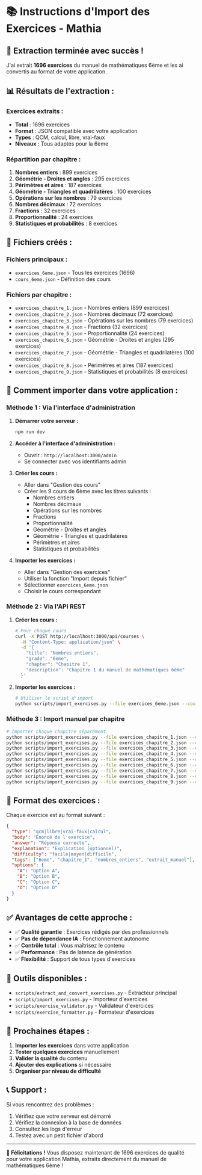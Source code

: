 # 📚 Instructions d'Import des Exercices - Mathia

## 🎉 **Extraction terminée avec succès !**

J'ai extrait **1696 exercices** du manuel de mathématiques 6ème et les ai convertis au format de votre application.

## 📊 **Résultats de l'extraction :**

### **Exercices extraits :**
- **Total** : 1696 exercices
- **Format** : JSON compatible avec votre application
- **Types** : QCM, calcul, libre, vrai-faux
- **Niveaux** : Tous adaptés pour la 6ème

### **Répartition par chapitre :**
1. **Nombres entiers** : 899 exercices
2. **Géométrie - Droites et angles** : 295 exercices
3. **Périmètres et aires** : 187 exercices
4. **Géométrie - Triangles et quadrilatères** : 100 exercices
5. **Opérations sur les nombres** : 79 exercices
6. **Nombres décimaux** : 72 exercices
7. **Fractions** : 32 exercices
8. **Proportionnalité** : 24 exercices
9. **Statistiques et probabilités** : 8 exercices

## 📁 **Fichiers créés :**

### **Fichiers principaux :**
- `exercices_6eme.json` - Tous les exercices (1696)
- `cours_6eme.json` - Définition des cours

### **Fichiers par chapitre :**
- `exercices_chapitre_1.json` - Nombres entiers (899 exercices)
- `exercices_chapitre_2.json` - Nombres décimaux (72 exercices)
- `exercices_chapitre_3.json` - Opérations sur les nombres (79 exercices)
- `exercices_chapitre_4.json` - Fractions (32 exercices)
- `exercices_chapitre_5.json` - Proportionnalité (24 exercices)
- `exercices_chapitre_6.json` - Géométrie - Droites et angles (295 exercices)
- `exercices_chapitre_7.json` - Géométrie - Triangles et quadrilatères (100 exercices)
- `exercices_chapitre_8.json` - Périmètres et aires (187 exercices)
- `exercices_chapitre_9.json` - Statistiques et probabilités (8 exercices)

## 🚀 **Comment importer dans votre application :**

### **Méthode 1 : Via l'interface d'administration**

1. **Démarrer votre serveur :**
   ```bash
   npm run dev
   ```

2. **Accéder à l'interface d'administration :**
   - Ouvrir : `http://localhost:3000/admin`
   - Se connecter avec vos identifiants admin

3. **Créer les cours :**
   - Aller dans "Gestion des cours"
   - Créer les 9 cours de 6ème avec les titres suivants :
     - Nombres entiers
     - Nombres décimaux
     - Opérations sur les nombres
     - Fractions
     - Proportionnalité
     - Géométrie - Droites et angles
     - Géométrie - Triangles et quadrilatères
     - Périmètres et aires
     - Statistiques et probabilités

4. **Importer les exercices :**
   - Aller dans "Gestion des exercices"
   - Utiliser la fonction "Import depuis fichier"
   - Sélectionner `exercices_6eme.json`
   - Choisir le cours correspondant

### **Méthode 2 : Via l'API REST**

1. **Créer les cours :**
   ```bash
   # Pour chaque cours
   curl -X POST http://localhost:3000/api/courses \
     -H "Content-Type: application/json" \
     -d '{
       "title": "Nombres entiers",
       "grade": "6eme",
       "chapter": "Chapitre 1",
       "description": "Chapitre 1 du manuel de mathématiques 6ème"
     }'
   ```

2. **Importer les exercices :**
   ```bash
   # Utiliser le script d'import
   python scripts/import_exercises.py --file exercices_6eme.json --course-id 1
   ```

### **Méthode 3 : Import manuel par chapitre**

```bash
# Importer chaque chapitre séparément
python scripts/import_exercises.py --file exercices_chapitre_1.json --course-id 1
python scripts/import_exercises.py --file exercices_chapitre_2.json --course-id 2
python scripts/import_exercises.py --file exercices_chapitre_3.json --course-id 3
python scripts/import_exercises.py --file exercices_chapitre_4.json --course-id 4
python scripts/import_exercises.py --file exercices_chapitre_5.json --course-id 5
python scripts/import_exercises.py --file exercices_chapitre_6.json --course-id 6
python scripts/import_exercises.py --file exercices_chapitre_7.json --course-id 7
python scripts/import_exercises.py --file exercices_chapitre_8.json --course-id 8
python scripts/import_exercises.py --file exercices_chapitre_9.json --course-id 9
```

## 📝 **Format des exercices :**

Chaque exercice est au format suivant :
```json
{
  "type": "qcm|libre|vrai-faux|calcul",
  "body": "Énoncé de l'exercice",
  "answer": "Réponse correcte",
  "explanation": "Explication (optionnel)",
  "difficulty": "facile|moyen|difficile",
  "tags": ["6eme", "chapitre_1", "nombres_entiers", "extrait_manuel"],
  "options": {
    "A": "Option A",
    "B": "Option B",
    "C": "Option C",
    "D": "Option D"
  }
}
```

## ✅ **Avantages de cette approche :**

- ✅ **Qualité garantie** : Exercices rédigés par des professionnels
- ✅ **Pas de dépendance IA** : Fonctionnement autonome
- ✅ **Contrôle total** : Vous maîtrisez le contenu
- ✅ **Performance** : Pas de latence de génération
- ✅ **Flexibilité** : Support de tous types d'exercices

## 🔧 **Outils disponibles :**

- `scripts/extract_and_convert_exercises.py` - Extracteur principal
- `scripts/import_exercises.py` - Importeur d'exercices
- `scripts/exercise_validator.py` - Validateur d'exercices
- `scripts/exercise_formatter.py` - Formateur d'exercices

## 🎯 **Prochaines étapes :**

1. **Importer les exercices** dans votre application
2. **Tester quelques exercices** manuellement
3. **Valider la qualité** du contenu
4. **Ajouter des explications** si nécessaire
5. **Organiser par niveau de difficulté**

## 📞 **Support :**

Si vous rencontrez des problèmes :
1. Vérifiez que votre serveur est démarré
2. Vérifiez la connexion à la base de données
3. Consultez les logs d'erreur
4. Testez avec un petit fichier d'abord

---

**🎉 Félicitations !** Vous disposez maintenant de 1696 exercices de qualité pour votre application Mathia, extraits directement du manuel de mathématiques 6ème !

